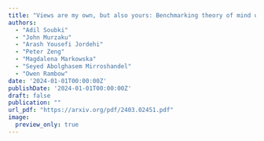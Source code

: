 ```yaml
---
title: "Views are my own, but also yours: Benchmarking theory of mind using common ground"
authors:
  - "Adil Soubki"
  - "John Murzaku"
  - "Arash Yousefi Jordehi"
  - "Peter Zeng"
  - "Magdalena Markowska"
  - "Seyed Abolghasem Mirroshandel"
  - "Owen Rambow"
date: '2024-01-01T00:00:00Z'
publishDate: '2024-01-01T00:00:00Z'
draft: false
publication: ""
url_pdf: "https://arxiv.org/pdf/2403.02451.pdf"
image:
  preview_only: true
---
```

